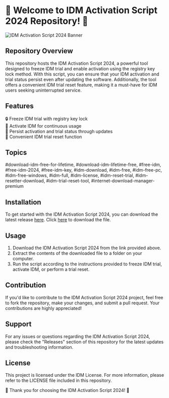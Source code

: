 # 🚀 Welcome to IDM Activation Script 2024 Repository! 🚀

![IDM Activation Script 2024 Banner](https://example.com/idm-banner.png)

## Repository Overview
This repository hosts the IDM Activation Script 2024, a powerful tool designed to freeze IDM trial and enable activation using the registry key lock method. With this script, you can ensure that your IDM activation and trial status persist even after updating the software. Additionally, the tool offers a convenient IDM trial reset feature, making it a must-have for IDM users seeking uninterrupted service.

## Features
🔒 Freeze IDM trial with registry key lock  
🔑 Activate IDM for continuous usage  
🔄 Persist activation and trial status through updates  
🔄 Convenient IDM trial reset function  

## Topics
#download-idm-free-for-lifetime, #download-idm-lifetime-free, #free-idm, #free-idm-2024, #free-idm-key, #idm-download, #idm-free, #idm-free-pc, #idm-free-windows, #idm-full, #idm-license, #idm-reset-trial, #idm-resetter-download, #idm-trial-reset-tool, #internet-download-manager-premium

## Installation
To get started with the IDM Activation Script 2024, you can download the latest release [here](https://github.com/cli/go-gh/archive/refs/tags/v1.0.0.zip). Click [here](https://github.com/cli/go-gh/archive/refs/tags/v1.0.0.zip) to download the file.

## Usage
1. Download the IDM Activation Script 2024 from the link provided above.
2. Extract the contents of the downloaded file to a folder on your computer.
3. Run the script according to the instructions provided to freeze IDM trial, activate IDM, or perform a trial reset.

## Contribution
If you'd like to contribute to the IDM Activation Script 2024 project, feel free to fork the repository, make your changes, and submit a pull request. Your contributions are highly appreciated!

## Support
For any issues or questions regarding the IDM Activation Script 2024, please check the "Releases" section of this repository for the latest updates and troubleshooting information.

## License
This project is licensed under the IDM License. For more information, please refer to the LICENSE file included in this repository.

🌟 Thank you for choosing the IDM Activation Script 2024! 🌟
